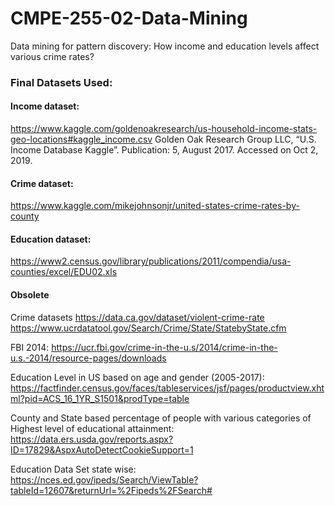 # CMPE-255-02-Data-Mining
Data mining for pattern discovery: How income and education levels affect various crime rates?

### Final Datasets Used:
#### Income dataset: 
https://www.kaggle.com/goldenoakresearch/us-household-income-stats-geo-locations#kaggle_income.csv
Golden Oak Research Group LLC, “U.S. Income Database Kaggle”. Publication: 5, August 2017. Accessed on Oct 2, 2019.

#### Crime dataset:
https://www.kaggle.com/mikejohnsonjr/united-states-crime-rates-by-county

#### Education dataset:
https://www2.census.gov/library/publications/2011/compendia/usa-counties/excel/EDU02.xls

#### Obsolete
Crime datasets
https://data.ca.gov/dataset/violent-crime-rate
https://www.ucrdatatool.gov/Search/Crime/State/StatebyState.cfm

FBI 2014: https://ucr.fbi.gov/crime-in-the-u.s/2014/crime-in-the-u.s.-2014/resource-pages/downloads

Education Level in US based on age and gender (2005-2017):
https://factfinder.census.gov/faces/tableservices/jsf/pages/productview.xhtml?pid=ACS_16_1YR_S1501&prodType=table

County and State based percentage of people with various categories of Highest level of educational attainment:
https://data.ers.usda.gov/reports.aspx?ID=17829&AspxAutoDetectCookieSupport=1

Education Data Set state wise:
https://nces.ed.gov/ipeds/Search/ViewTable?tableId=12607&returnUrl=%2Fipeds%2FSearch#
